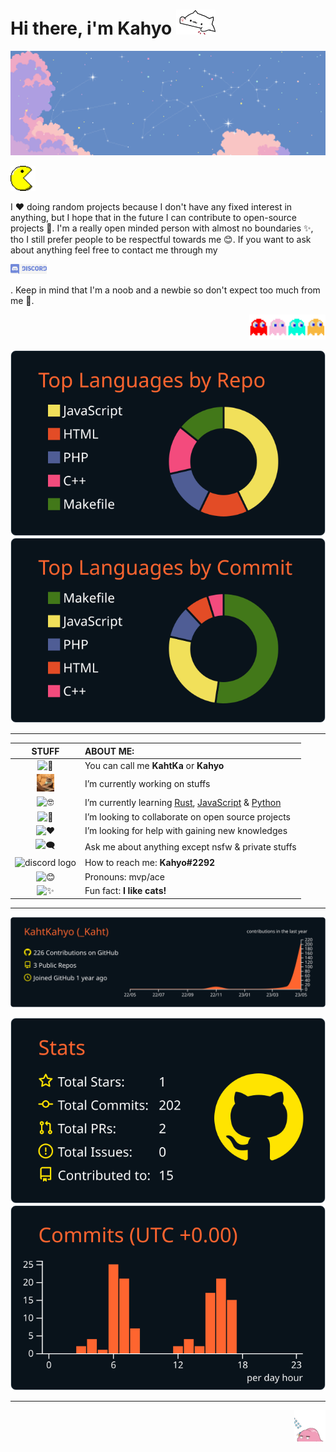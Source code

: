 # Hi there, i'm Kahyo [<img src='https://github.com/KahtKahyo/KahtKahyo/blob/master/Images/bongo-cat-transparent.gif' alt='bongo cat img' height='40'>](https://www.youtube.com/watch?v=hvL1339luv0) 
[![](https://github.com/KahtKahyo/KahtKahyo/blob/master/Images/nprhx6w5y-bannerferris-gif-7z58xh.gif)](https://www.youtube.com/watch?v=DLzxrzFCyOs)

<p align="left"><img src="https://github.com/KahtKahyo/KahtKahyo/blob/master/Images/f2726893541a7446b988ba7743c5296c_w200.gif" height="40"></p>
I ❤️ doing random projects because I don't have any fixed interest in anything, but I hope that in the future I can contribute to open-source projects 🤖. I'm a really open minded person with almost no boundaries ✨, tho I still prefer people to be respectful towards me 😊. If you want to ask about anything feel free to contact me through my <p><img src='https://github.com/KahtKahyo/KahtKahyo/blob/master/Images/png-transparent-discord-hd-logo.png' alt="discord" height="16"></p>. Keep in mind that I'm a noob and a newbie so don't expect too much from me 🥹.
<p align="right"> <img src="https://github.com/KahtKahyo/KahtKahyo/blob/master/Images/tumblr_mauaez2COG1rfjowdo1_500.gif" height="40"></p>
   
[![](https://raw.githubusercontent.com/KahtKahyo/KahtKahyo/master/profile-summary-card-output/codeSTACKr/1-repos-per-language.svg)](https://github.com/vn7n24fzkq/github-profile-summary-cards) [![](https://raw.githubusercontent.com/KahtKahyo/KahtKahyo/master/profile-summary-card-output/codeSTACKr/2-most-commit-language.svg)](https://github.com/vn7n24fzkq/github-profile-summary-cards)
 
 ---

| STUFF | ABOUT ME:|
| :---: | :--- |
| <img src='https://github.com/KahtKahyo/KahtKahyo/assets/87621187/ebada45b-eba3-4ed8-8cd5-3929c5b0014d' alt='👾' height='30'> | You can call me **KahtKa** or **Kahyo** |
| <img src='https://github.com/KahtKahyo/KahtKahyo/blob/master/Images/cat-cute.gif' alt='⚒️' height='28'> | I’m currently working on stuffs |
| <img src='https://github.com/KahtKahyo/KahtKahyo/assets/87621187/eb536798-d956-4349-9c6e-4e84932f04e1' alt='🤓' height='30'> | I’m currently learning [Rust](https://www.youtube.com/watch?v=MsocPEZBd-M), [JavaScript](https://www.youtube.com/watch?v=zQnBQ4tB3ZA) & [Python](https://www.youtube.com/watch?v=V4gGJ7XXlC0) |
| <img src='https://github.com/KahtKahyo/KahtKahyo/assets/87621187/8cda3aac-6742-450d-aac3-2a4a594a3758' alt='🤝' height='30'> | I’m looking to collaborate on open source projects|
| <img src='https://github.com/KahtKahyo/KahtKahyo/assets/87621187/13ee8184-f17a-4452-9cb0-88c1a1cb5afe' alt='❤️' height='30'> | I’m looking for help with gaining new knowledges |
| <img src='https://github.com/KahtKahyo/KahtKahyo/assets/87621187/a6e4dc1c-a61e-4647-ac59-00a5d995d1ae' alt='🗨️' height='30'> | Ask me about anything except nsfw & private stuffs |
| <img src='https://github.com/KahtKahyo/KahtKahyo/assets/87621187/ffb409e7-1e1b-4fac-95fb-931d40057dda' alt="discord logo" height="30"> | How to reach me: **Kahyo#2292** |
| <img src='https://github.com/KahtKahyo/KahtKahyo/assets/87621187/fe40c2f9-548a-4e67-862e-400a0a02b36f' alt='😊' height="30"> | Pronouns: mvp/ace |
| <img src='https://github.com/KahtKahyo/KahtKahyo/assets/87621187/1244d666-e2a6-4d57-b161-5389362a7e8b' alt='✨' height='30'> | Fun fact: **I like cats!** |

---

[![](https://raw.githubusercontent.com/KahtKahyo/KahtKahyo/master/profile-summary-card-output/codeSTACKr/0-profile-details.svg)](https://github.com/vn7n24fzkq/github-profile-summary-cards)

[![](https://raw.githubusercontent.com/KahtKahyo/KahtKahyo/master/profile-summary-card-output/codeSTACKr/3-stats.svg)](https://github.com/vn7n24fzkq/github-profile-summary-cards) [![](https://raw.githubusercontent.com/KahtKahyo/KahtKahyo/master/profile-summary-card-output/codeSTACKr/4-productive-time.svg)](https://github.com/vn7n24fzkq/github-profile-summary-cards)

---

 <p align="right"><img src="https://github.com/KahtKahyo/KahtKahyo/blob/master/Images/sticker_3.gif" height="50"></p>
